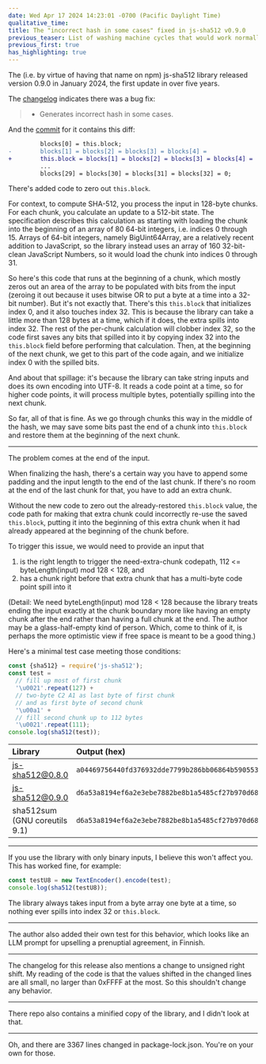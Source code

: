 ```yaml
---
date: Wed Apr 17 2024 14:23:01 -0700 (Pacific Daylight Time)
qualitative_time: 
title: The "incorrect hash in some cases" fixed in js-sha512 v0.9.0
previous_teaser: List of washing machine cycles that would work normally in zero gravity
previous_first: true
has_highlighting: true
---
```

The (i.e. by virtue of having that name on npm) js-sha512 library released version 0.9.0 in January 2024, the first update in over five years.

The [changelog](https://github.com/emn178/js-sha512/blob/master/CHANGELOG.md#v090--2024-01-24) indicates there was a bug fix:

> * Generates incorrect hash in some cases.

And the [commit](https://github.com/emn178/js-sha512/commit/6def8ef9426cc9ec8618d4eff2ea08d31ebbe62c) for it contains this diff:

```diff
         blocks[0] = this.block;
-        blocks[1] = blocks[2] = blocks[3] = blocks[4] =
+        this.block = blocks[1] = blocks[2] = blocks[3] = blocks[4] =
         ...
         blocks[29] = blocks[30] = blocks[31] = blocks[32] = 0;
```

There's added code to zero out `this.block`.

For context, to compute SHA-512, you process the input in 128-byte chunks.
For each chunk, you calculate an update to a 512-bit state.
The specification describes this calculation as starting with loading the chunk into the beginning of an array of 80 64-bit integers, i.e. indices 0 through 15.
Arrays of 64-bit integers, namely BigUint64Array, are a relatively recent addition to JavaScript, so the library instead uses an array of 160 32-bit-clean JavaScript Numbers, so it would load the chunk into indices 0 through 31.

So here's this code that runs at the beginning of a chunk, which mostly zeros out an area of the array to be populated with bits from the input (zeroing it out because it uses bitwise OR to put a byte at a time into a 32-bit number).
But it's not exactly that.
There's this `this.block` that initializes index 0, and it also touches index 32.
This is because the library can take a little more than 128 bytes at a time, which if it does, the extra spills into index 32.
The rest of the per-chunk calculation will clobber index 32, so the code first saves any bits that spilled into it by copying index 32 into the `this.block` field before performing that calculation.
Then, at the beginning of the next chunk, we get to this part of the code again, and we initialize index 0 with the spilled bits.

And about that spillage: it's because the library can take string inputs and does its own encoding into UTF-8.
It reads a code point at a time, so for higher code points, it will process multiple bytes, potentially spilling into the next chunk.

So far, all of that is fine.
As we go through chunks this way in the middle of the hash, we may save some bits past the end of a chunk into `this.block` and restore them at the beginning of the next chunk.

---

The problem comes at the end of the input.

When finalizing the hash, there's a certain way you have to append some padding and the input length to the end of the last chunk.
If there's no room at the end of the last chunk for that, you have to add an extra chunk.

Without the new code to zero out the already-restored `this.block` value, the code path for making that extra chunk could incorrectly re-use the saved `this.block`, putting it into the beginning of this extra chunk when it had already appeared at the beginning of the chunk before.

To trigger this issue, we would need to provide an input that

1. is the right length to trigger the need-extra-chunk codepath, 112 <= byteLength(input) mod 128 < 128, and
2. has a chunk right before that extra chunk that has a multi-byte code point spill into it

(Detail: We need byteLength(input) mod 128 < 128 because the library treats ending the input exactly at the chunk boundary more like having an empty chunk after the end rather than having a full chunk at the end.
The author may be a glass-half-empty kind of person.
Which, come to think of it, is perhaps the more optimistic view if free space is meant to be a good thing.)

Here's a minimal test case meeting those conditions:

```js
const {sha512} = require('js-sha512');
const test =
  // fill up most of first chunk
  '\u0021'.repeat(127) +
  // two-byte C2 A1 as last byte of first chunk
  // and as first byte of second chunk
  '\u00a1' +
  // fill second chunk up to 112 bytes
  '\u0021'.repeat(111);
console.log(sha512(test));
```

| Library | Output (hex) |
|:--|:--|
| js-sha512@0.8.0 | `a04469756440fd376932dde7799b286bb06864b59055360155cfac09e4f3e9a8283c4bb201e63f29df38f1267c9531ee71db03feb66f6c79cfe054fb1d0aec24` |
| js-sha512@0.9.0 | `d6a53a8194ef6a2e3ebe7882be8b1a5485cf27b970d682e2c42366f6634336cbdd35dd5f9c153c3d90cda7b4e3ba612cced269a36ca981ec551d298430e1e617` |
| sha512sum (GNU coreutils 9.1) | `d6a53a8194ef6a2e3ebe7882be8b1a5485cf27b970d682e2c42366f6634336cbdd35dd5f9c153c3d90cda7b4e3ba612cced269a36ca981ec551d298430e1e617` |

---

If you use the library with only binary inputs, I believe this won't affect you.
This has worked fine, for example:

```js
const testU8 = new TextEncoder().encode(test);
console.log(sha512(testU8));
```

The library always takes input from a byte array one byte at a time, so nothing ever spills into index 32 or `this.block`.

---

The author also added their own test for this behavior, which looks like an LLM prompt for upselling a prenuptial agreement, in Finnish.

---

The changelog for this release also mentions a change to unsigned right shift.
My reading of the code is that the values shifted in the changed lines are all small, no larger than 0xFFFF at the most.
So this shouldn't change any behavior.

---

There repo also contains a minified copy of the library, and I didn't look at that.

---

Oh, and there are 3367 lines changed in package-lock.json.
You're on your own for those.
